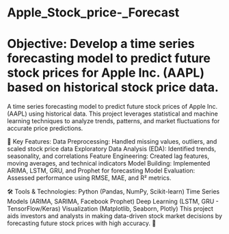 # Apple_Stock_price-_Forecast
# Objective: Develop a time series forecasting model to predict future stock prices for Apple Inc. (AAPL) based on historical stock price data.

A time series forecasting model to predict future stock prices of Apple Inc. (AAPL) using historical data. This project leverages statistical and machine learning techniques to analyze trends, patterns, and market fluctuations for accurate price predictions.

🔹 Key Features:
Data Preprocessing: Handled missing values, outliers, and scaled stock price data
Exploratory Data Analysis (EDA): Identified trends, seasonality, and correlations
Feature Engineering: Created lag features, moving averages, and technical indicators
Model Building: Implemented ARIMA, LSTM, GRU, and Prophet for forecasting
Model Evaluation: Assessed performance using RMSE, MAE, and R² metrics.

🛠 Tools & Technologies:
Python (Pandas, NumPy, Scikit-learn)
Time Series Models (ARIMA, SARIMA, Facebook Prophet)
Deep Learning (LSTM, GRU - TensorFlow/Keras)
Visualization (Matplotlib, Seaborn, Plotly)
This project aids investors and analysts in making data-driven stock market decisions by forecasting future stock prices with high accuracy. 🚀
